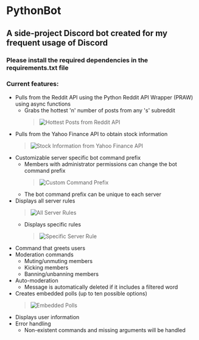 # PythonBot

## A side-project Discord bot created for my frequent usage of Discord

### Please install the required dependencies in the requirements.txt file

### Current features:
- Pulls from the Reddit API using the Python Reddit API Wrapper (PRAW) using async functions
  - Grabs the hottest 'n' number of posts from any 's' subreddit
    > ![Hottest Posts from Reddit API](https://user-images.githubusercontent.com/83325543/142169963-4a5ae4bf-8ceb-492d-9096-58f3b99403d7.png)
- Pulls from the Yahoo Finance API to obtain stock information
    > ![Stock Information from Yahoo Finance API](https://user-images.githubusercontent.com/83325543/142755683-831bb542-33b6-4995-8ccf-5920c0c0b525.png)
- Customizable server specific bot command prefix
  - Members with administrator permissions can change the bot command prefix
    > ![Custom Command Prefix](https://user-images.githubusercontent.com/83325543/142170604-1657b5f7-852d-4eda-a1e3-371881b3b377.png)
  - The bot command prefix can be unique to each server
- Displays all server rules
    > ![All Server Rules](https://user-images.githubusercontent.com/83325543/142170810-3b8c095e-b5d9-4c33-930a-205baf49288b.png)
  - Displays specific rules
    > ![Specific Server Rule](https://user-images.githubusercontent.com/83325543/142171026-f3519337-74b8-479b-bf67-ea513c55423f.png)
- Command that greets users
- Moderation commands
  - Muting/unmuting members
  - Kicking members
  - Banning/unbanning members
- Auto-moderation
  - Message is automatically deleted if it includes a filtered word
- Creates embedded polls (up to ten possible options)
    > ![Embedded Polls](https://user-images.githubusercontent.com/83325543/142171254-e9412ed8-9487-49eb-8de9-e97887fd269c.png)
- Displays user information
- Error handling
  - Non-existent commands and missing arguments will be handled
